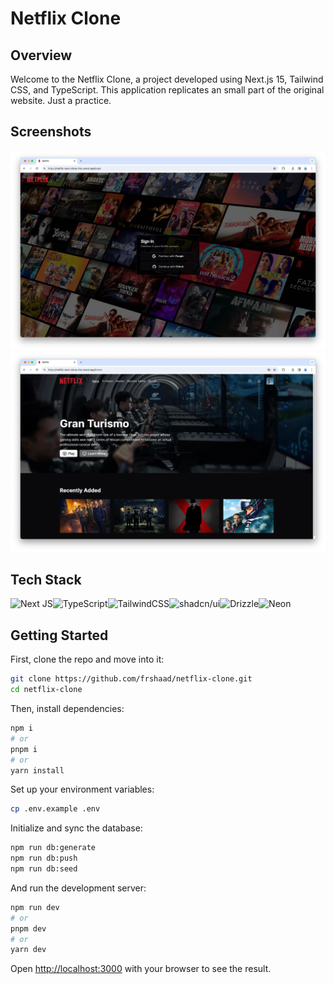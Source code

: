 # Netflix Clone

## Overview

Welcome to the Netflix Clone, a project developed using Next.js 15, Tailwind CSS, and TypeScript. This application replicates an small part of the original website. Just a practice.

## Screenshots

<img src="./public/github/screenshot-1.jpg"/>
<img src="./public/github/screenshot-2.jpg"/>

## Tech Stack

![Next JS](https://img.shields.io/badge/Next-black?style=for-the-badge&logo=next.js&logoColor=white)![TypeScript](https://img.shields.io/badge/typescript-%23007ACC.svg?style=for-the-badge&logo=typescript&logoColor=white)![TailwindCSS](https://img.shields.io/badge/tailwindcss-%2338B2AC.svg?style=for-the-badge&logo=tailwind-css&logoColor=white)![shadcn/ui](https://img.shields.io/static/v1?style=for-the-badge&message=shadcn%2Fui&color=000000&logo=shadcn%2Fui&logoColor=FFFFFF&label=)![Drizzle](https://img.shields.io/static/v1?style=for-the-badge&message=Drizzle&color=C5F74F&logo=Drizzle&logoColor=000000&label=)![Neon](https://img.shields.io/static/v1?style=for-the-badge&message=Neon&color=000000&logo=Neon&logoColor=FFFFFF&label=)

## Getting Started

First, clone the repo and move into it:

```bash
git clone https://github.com/frshaad/netflix-clone.git
cd netflix-clone
```

Then, install dependencies:

```bash
npm i
# or
pnpm i
# or
yarn install
```

Set up your environment variables:

```bash
cp .env.example .env
```

Initialize and sync the database:

```bash
npm run db:generate
npm run db:push
npm run db:seed
```

And run the development server:

```bash
npm run dev
# or
pnpm dev
# or
yarn dev
```

Open [http://localhost:3000](http://localhost:3000) with your browser to see the result.
